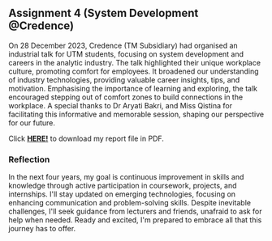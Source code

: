 ## Assignment 4 (System Development @Credence)

On 28 December 2023, Credence (TM Subsidiary) had organised an industrial talk for UTM students, focusing on system development and careers in the analytic industry. The talk highlighted their unique workplace culture, promoting comfort for employees. It broadened our understanding of industry technologies, providing valuable career insights, tips, and motivation. Emphasising the importance of learning and exploring, the talk encouraged stepping out of comfort zones to build connections in the workplace. A special thanks to Dr Aryati Bakri, and Miss Qistina for facilitating this informative and memorable session, shaping our perspective for our future.

Click <a href="lauyankai/Technology_and_Information_System/Assignment (Design Thinking)/Design Thinking.pdf">**HERE!**</a> to download my report file in PDF. 

### Reflection
In the next four years, my goal is continuous improvement in skills and knowledge through active participation in coursework, projects, and internships. I'll stay updated on emerging technologies, focusing on enhancing communication and problem-solving skills. Despite inevitable challenges, I'll seek guidance from lecturers and friends, unafraid to ask for help when needed. Ready and excited, I'm prepared to embrace all that this journey has to offer.